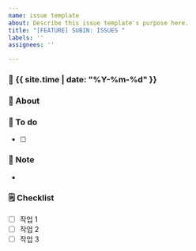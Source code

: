 ```yaml
---
name: issue template
about: Describe this issue template's purpose here.
title: "[FEATURE] SUBIN: ISSUES "
labels: ''
assignees: ''

---
```


### 📅 {{ site.time | date: "%Y-%m-%d" }}
### 📢 About

### 📜 To do

- [ ] 

### 🔖 Note

- 

### 🗒️ Checklist

- [ ] 작업 1
- [ ] 작업 2
- [ ] 작업 3
